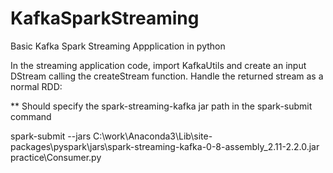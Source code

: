 # KafkaSparkStreaming
Basic Kafka Spark Streaming Appplication in python

In the streaming application code, import KafkaUtils and create an input DStream calling the createStream function. Handle the returned stream as a normal RDD:

** Should specify the spark-streaming-kafka jar path in the spark-submit command 

spark-submit --jars C:\work\Anaconda3\Lib\site-packages\pyspark\jars\spark-streaming-kafka-0-8-assembly_2.11-2.2.0.jar  practice\Consumer.py


